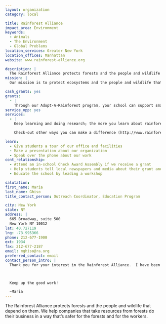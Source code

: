 ```yaml
---
layout: organization
category: local

title: Rainforest Alliance
impact_area: Environment
keywords: 
  - Animals
  - The Environment
  - Global Problems
location_services: Greater New York
location_offices: Manhattan
website: www.rainforest-alliance.org

description: |
  The Rainforest Alliance protects forests and the people and wildlife that depend on them.  We help companies that take resources from forests do their business in a way that’s safer for the forests and for the workers.
mission: |
  Our mission is to protect ecosystems and the people and wildlife that depend on them by transforming land-use practices, business practices and consumer behavior. Companies, cooperatives and landowners that participate in our programs meet rigorous standards that conserve biodiversity and provide sustainable livelihoods.

cash_grants: yes
grants: 
  - |
    Through our Adopt-A-Rainforest program, your school can support small conservation groups in tropical countries that work to stop rainforest destruction. Donations to the Adopt-A-Rainforest projects support the purchase and sustainable management of tropical forests.
service_opp: yes
services: 
  - |
    Keep learning and doing research; the more you learn about rainforests, the more you can teach other people how important they are (http://www.rainforest-alliance.org/education.cfm?id=kidsmain). 

    Check-out other ways you can make a difference (http://www.rainforest-alliance.org/education/documents/kids_easy_ways.pdf)

learn: 
  - Give students a tour of our office and facilities
  - Make a presentation about our organization
  - Speak over the phone about our work
cont_relationship: 
  - Attend an in-school Check Award Assembly if we receive a grant
  - Help students tell local newspapers and media about their grant and/or project with us
  - Educate the school by leading a workshop

salutation: 
first_name: Maria
last_name: Ghiso
title_contact_person: Outreach Coordinator, Education Program

city: New York
state: NY
address: |
  665 Broadway, suite 500  
  New York NY 10012
lat: 40.727119
lng: -73.995366
phone: 212-677-1900
ext: 1934
fax: 212-677-2187
email: mghiso@ra.org
preferred_contact: email
contact_person_intro: |
  Thank you for your interest in the Rainforest Alliance.  I have been working for this great organization for over 10 years.  I help teachers and students learn more about the wonders of rainforests and how our daily lives are connected to them.  My favorite food that originates in rainforests is chocolate.  I wouldn't want to live in a world without chocolate!

  

  Keep up the good work!

  ~Maria
---
```

The Rainforest Alliance protects forests and the people and wildlife that depend on them.  We help companies that take resources from forests do their business in a way that’s safer for the forests and for the workers.